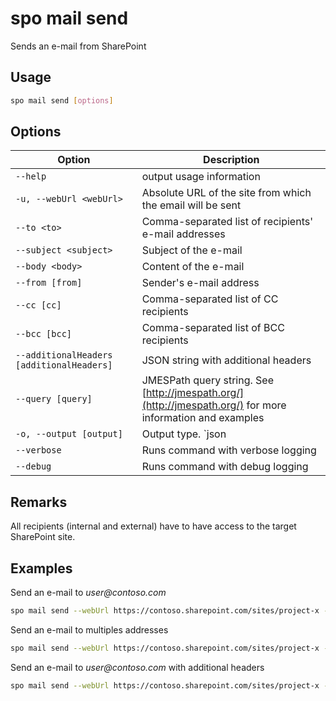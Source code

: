 # spo mail send

Sends an e-mail from SharePoint

## Usage

```sh
spo mail send [options]
```

## Options

Option|Description
------|-----------
`--help`|output usage information
`-u, --webUrl <webUrl>`|Absolute URL of the site from which the email will be sent
`--to <to>`|Comma-separated list of recipients' e-mail addresses
`--subject <subject>`|Subject of the e-mail
`--body <body>`|Content of the e-mail
`--from [from]`|Sender's e-mail address
`--cc [cc]`|Comma-separated list of CC recipients
`--bcc [bcc]`|Comma-separated list of BCC recipients
`--additionalHeaders [additionalHeaders]`|JSON string with additional headers
`--query [query]`|JMESPath query string. See [http://jmespath.org/](http://jmespath.org/) for more information and examples
`-o, --output [output]`|Output type. `json|text`. Default `text`
`--verbose`|Runs command with verbose logging
`--debug`|Runs command with debug logging

## Remarks

All recipients (internal and external) have to have access to the target SharePoint site.

## Examples

Send an e-mail to _user@contoso.com_

```sh
spo mail send --webUrl https://contoso.sharepoint.com/sites/project-x --to 'user@contoso.com' --subject 'Email sent via Office 365 CLI' --body '<h1>Office 365 CLI</h1>Email sent via <b>command</b>.'
```

Send an e-mail to multiples addresses

```sh
spo mail send --webUrl https://contoso.sharepoint.com/sites/project-x --to 'user1@contoso.com,user2@contoso.com' --subject 'Email sent via Office 365 CLI' --body '<h1>Office 365 CLI</h1>Email sent via <b>command</b>.' --cc 'user3@contoso.com' --bcc 'user4@contoso.com'
```

Send an e-mail to _user@contoso.com_ with additional headers

```sh
spo mail send --webUrl https://contoso.sharepoint.com/sites/project-x --to 'user@contoso.com' --subject 'Email sent via Office 365 CLI' --body '<h1>Office 365 CLI</h1>Email sent via <b>command</b>.' --additionalHeaders "'{\"X-MC-Tags\":\"Office 365 CLI\"}'"
```
